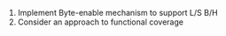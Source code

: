 
1. Implement Byte-enable mechanism to support L/S B/H
2. Consider an approach to functional coverage
